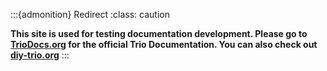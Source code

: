 :::{admonition} Redirect
:class: caution

**This site is used for testing documentation development. Please go to [TrioDocs.org](https://docs.diy-trio.org) for the official Trio Documentation. You can also check out [diy-trio.org](https://diy-trio.org)**
:::
